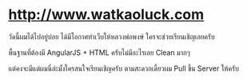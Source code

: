 http://www.watkaoluck.com
==========
วัดนี้ผมได้ไปอยู่บ่อย ได้มีโอกาศทำเว็บให้หลวงพ่อพงษ์
ใครจะช่วยเรียนเชิญเลยครับ

พื้นฐานที่ต้องมี AngularJS + HTML ครับไม่มีอะไรเลย Clean มากๆ

แต่คงจะมีแต่ผมนี่ล่ะมั้งใครสนใจเรียนเชิญครับ ตามสะดวกเดี้ยวผม Pull ขึ้น Server ให้ครับ

